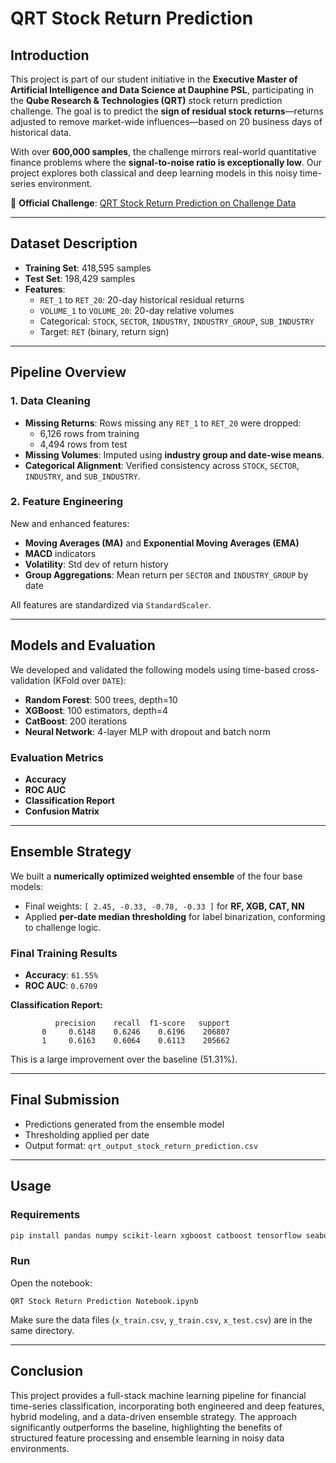 # QRT Stock Return Prediction

## Introduction

This project is part of our student initiative in the **Executive Master of Artificial Intelligence and Data Science at Dauphine PSL**, participating in the **Qube Research & Technologies (QRT)** stock return prediction challenge. The goal is to predict the **sign of residual stock returns**—returns adjusted to remove market-wide influences—based on 20 business days of historical data.

With over **600,000 samples**, the challenge mirrors real-world quantitative finance problems where the **signal-to-noise ratio is exceptionally low**. Our project explores both classical and deep learning models in this noisy time-series environment.

🔗 **Official Challenge**: [QRT Stock Return Prediction on Challenge Data](https://challengedata.ens.fr/participants/challenges/23/#)

---

## Dataset Description

- **Training Set**: 418,595 samples
- **Test Set**: 198,429 samples
- **Features**:
  - `RET_1` to `RET_20`: 20-day historical residual returns
  - `VOLUME_1` to `VOLUME_20`: 20-day relative volumes
  - Categorical: `STOCK`, `SECTOR`, `INDUSTRY`, `INDUSTRY_GROUP`, `SUB_INDUSTRY`
  - Target: `RET` (binary, return sign)

---

## Pipeline Overview

### 1. Data Cleaning

- **Missing Returns**: Rows missing any `RET_1` to `RET_20` were dropped:  
  - 6,126 rows from training  
  - 4,494 rows from test
- **Missing Volumes**: Imputed using **industry group and date-wise means**.
- **Categorical Alignment**: Verified consistency across `STOCK`, `SECTOR`, `INDUSTRY`, and `SUB_INDUSTRY`.

### 2. Feature Engineering

New and enhanced features:
- **Moving Averages (MA)** and **Exponential Moving Averages (EMA)**
- **MACD** indicators
- **Volatility**: Std dev of return history
- **Group Aggregations**: Mean return per `SECTOR` and `INDUSTRY_GROUP` by date

All features are standardized via `StandardScaler`.

---

## Models and Evaluation

We developed and validated the following models using time-based cross-validation (KFold over `DATE`):

- **Random Forest**: 500 trees, depth=10  
- **XGBoost**: 100 estimators, depth=4  
- **CatBoost**: 200 iterations  
- **Neural Network**: 4-layer MLP with dropout and batch norm

### Evaluation Metrics
- **Accuracy**
- **ROC AUC**
- **Classification Report**
- **Confusion Matrix**

---

## Ensemble Strategy

We built a **numerically optimized weighted ensemble** of the four base models:

- Final weights: `[ 2.45, -0.33, -0.78, -0.33 ]` for **RF, XGB, CAT, NN**
- Applied **per-date median thresholding** for label binarization, conforming to challenge logic.

### Final Training Results

- **Accuracy**: `61.55%`
- **ROC AUC**: `0.6709`

**Classification Report:**
```
          precision    recall  f1-score   support
       0     0.6148    0.6246    0.6196    206807
       1     0.6163    0.6064    0.6113    205662
```

This is a large improvement over the baseline (51.31%).

---

## Final Submission

- Predictions generated from the ensemble model
- Thresholding applied per date
- Output format: `qrt_output_stock_return_prediction.csv`

---

## Usage

### Requirements
```bash
pip install pandas numpy scikit-learn xgboost catboost tensorflow seaborn matplotlib shap
```

### Run

Open the notebook:
```
QRT Stock Return Prediction Notebook.ipynb
```

Make sure the data files (`x_train.csv`, `y_train.csv`, `x_test.csv`) are in the same directory.

---

## Conclusion

This project provides a full-stack machine learning pipeline for financial time-series classification, incorporating both engineered and deep features, hybrid modeling, and a data-driven ensemble strategy. The approach significantly outperforms the baseline, highlighting the benefits of structured feature processing and ensemble learning in noisy data environments.